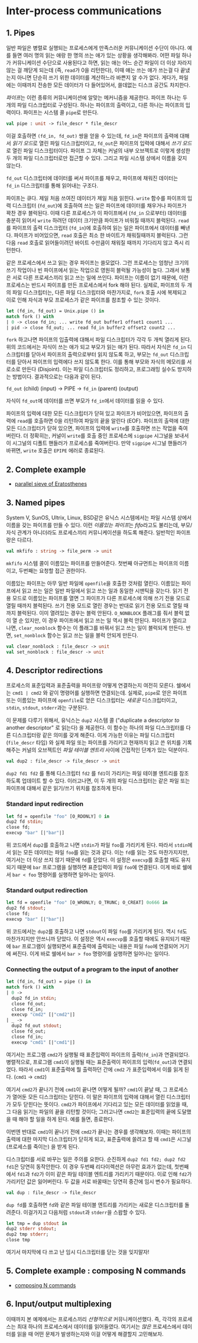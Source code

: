 # Inter-process communications

## 1. Pipes

 일반 파일은 병렬로 실행되는 프로세스에게 만족스러운 커뮤니케이션
 수단이 아니다. 예를 들면 여러 명의 읽는 애랑 한 명의 쓰는 애가 있는
 상황을 생각해봐라. 어떤 파일 하나가 커뮤니케이션 수단으로 사용된다고
 하면, 읽는 애는 어느 순간 파일이 더 이상 자라지 않는 걸 깨닫게 되는데
 (즉, `read`가 0을 리턴한다), 이때 얘는 쓰는 애가 쓰는걸 다 끝냈는지
 아니면 단순히 쓰기 위한 데이터를 계산하느라 바쁜지 알 수가
 없다. 게다가, 파일에는 이때까지 전송한 모든 데이터가 다 들어있어서,
 쓸데없는 디스크 공간도 차지한다.

 *파이프*는 이런 종류의 커뮤니케이션에 알맞는 메커니즘을
 제공한다. 파이프 하나는 두 개의 파일 디스크립터로 구성된다. 하나는
 파이프의 출력이고, 다른 하나는 파이프의 입력이다. 파이프는 시스템 콜
 `pipe`로 만든다.

```ocaml
val pipe : unit -> file_descr * file_descr
```

 이걸 호출하면 `(fd_in, fd_out)` 쌍을 얻을 수 있는데, `fd_in`은
 파이프의 출력에 대해서 *읽기 모드*로 열린 파일 디스크립터이고,
 `fd_out`은 파이프의 입력에 대해서 *쓰기 모드*로 열린 파일
 디스크립터이다. 파이프 그 자체는 커널의 내부 오브젝트로 이렇게 생성한
 두 개의 파일 디스크립터로만 접근할 수 있다. 그리고 파일 시스템 상에서
 이름을 갖지 않는다.

 `fd_out` 디스크립터에 데이터를 써서 파이프를 채우고, 파이프에 채워진
 데이터는 `fd_in` 디스크립터를 통해 읽어내는 구조다.

 파이프는 큐다. 제일 처음 쓰여진 데이터가 제일 처음 읽힌다. `write`
 함수를 파이프의 입력 디스크립터 (`fd_out`)에 호출하여 쓰는 일은
 파이프에 데이터를 채우거나 파이프가 꽉찬 경우 블럭된다. 이때 다른
 프로세스가 이 파이프에서 (`fd_in` 으로부터) 데이터를 충분히 읽어서
 `write` 하려던 데이터 크기만큼 파이프가 비워질 때까지
 블럭된다. `read`를 파이프의 출력 디스크립터 (`fd_in`)에 호출하여 읽는
 일은 파이프에서 데이터를 빼낸다. 파이프가 비어있으면, `read` 호출은
 최소 한 바이트가 채워질때까지 블럭된다. 그런 다음 `read` 호출로
 읽어들이려던 바이트 수만큼이 채워질 때까지 기다리지 않고 즉시
 리턴한다.

 같은 프로세스에서 쓰고 읽는 경우 파이프는 쓸모없다. 그런 프로세스는
 엄청난 크기의 쓰기 작업이나 빈 파이프에서 읽는 작업으로 영원히 블럭될
 가능성이 높다. 그래서 보통은 서로 다른 프로세스끼리 읽고 쓰는 일에
 쓰인다. 파이프는 이름이 없기 때문에, 이런 프로세스는 반드시 파이프를
 만든 프로세스에서 fork 해야 된다. 실제로, 파이프의 두 개의 파일
 디스크립터는, 다른 파일 디스크립터와 마찬가지로, `fork` 호출 시에
 복제되고 이로 인해 자식과 부모 프로세스가 같은 파이프를 참조할 수
 있는 것이다.

```ocaml
let (fd_in, fd_out) = Unix.pipe () in
match fork () with
| 0 -> close fd_in; ... write fd_out buffer1 offset1 count1 ...
| pid -> close fd_out; ... read fd_in buffer2 offset2 count2 ...
```

 `fork` 하고나면 파이프의 입출력에 대해서 파일 디스크립터가 각각 두
 개씩 열리게 된다. 위의 코드에서는 자식이 쓰는 애가 되고 부모가 읽는
 애가 된다. 따라서 자식은 `fd_in` 디스크립터를 닫아서 파이프의
 출력으로부터 읽지 않도록 하고, 부모는 `fd_out` 디스크립터를 닫아서
 파이프의 입력에다 쓰지 않도록 한다. 이를 통해 부모와 자식의 메모리를
 서로소로 만든다 (Disjoint). 이는 파일 디스크립터도 정리하고,
 프로그래밍 실수도 방지하는 방법이다. 결과적으로는 다음과 같이 된다.


 `fd_out` (child) (input) -> PIPE -> `fd_in` (parent) (output)


 자식이 `fd_out`에 데이터를 쓰면 부모가 `fd_in`에서 데이터를 읽을 수
 있다.


 파이프의 입력에 대한 모든 디스크립터가 닫혀 있고 파이프가 비어있으면,
 파이프의 출력에 `read`를 호출하면 0을 리턴하여 파일의 끝을 알린다
 (EOF). 파이프의 출력에 대한 모든 디스크립터가 닫혀 있으면, 파이프의
 입력에 `write`를 호출하면 쓰는 작업을 죽여버린다. 더 정확히는, 커널이
 `write`를 호출 중인 프로세스에 `sigpipe` 시그널을 보내서 이 시그널의
 디폴트 핸들러가 프로세스를 죽여버린다. 만약 `sigpipe` 시그널 핸들러가
 바뀌면, `write` 호출은 `EPIPE` 에러로 종료된다.

## 2. Complete example

 - [parallel sieve of Eratosthenes](sample/ex_5.2_pipe.ml)

## 3. Named pipes
 System V, SunOS, Ultrix, Linux, BSD같은 유닉스 시스템에서는 파일
 시스템 상에서 이름을 갖는 파이프를 만들 수 있다. 이런 *이름있는
 파이프*는 *fifo*라고도 불리는데, 부모/자식 관계가 아니더라도
 프로세스끼리 커뮤니케이션을 하도록 해준다. 일반적인 파이프랑은
 다르다.

```ocaml
val mkfifo : string -> file_perm -> unit
```

 `mkfifo` 시스템 콜이 이름있는 파이프를 만들어준다. 첫번째 아규먼트는
 파이프의 이름이고, 두번째는 요청할 접근 권한이다.

 이름있는 파이프는 아무 일반 파일에 `openfile`을 호출한 것처럼
 열린다. 이름있는 파이프에서 읽고 쓰는 일은 일반 파일에서 읽고 쓰는
 일과 동일한 시맨틱을 갖는다. 읽기 전용 모드로 이름있는 파이프를 열면
 그 파이프가 다른 프로세스에 의해 쓰기 전용 모드로 열릴 때까지
 블럭된다. 쓰기 전용 모드로 열린 경우는 반대로 읽기 전용 모드로 열릴
 때까지 블럭된다. 이미 열려있는 경우는 블럭 안된다. `O_NONBLOCK`
 플래그를 줘서 블럭 없이 열 순 있지만, 이 경우 파이프에서 읽고 쓰는 일
 역시 블럭 안된다. 파이프가 열리고 나면, `clear_nonblock` 함수는 이
 플래그를 바꿔서 읽고 쓰는 일이 블럭되게 만든다. 반면, `set_nonblock`
 함수는 읽고 쓰는 일을 블럭 안되게 만든다.

```ocaml
val clear_nonblock : file_descr -> unit
val set_nonblock : file_descr -> unit
```

## 4. Descriptor redirections
 프로세스의 표준입력과 표준출력을 파이프랑 어떻게 연결하는지 여전히
 모른다. 쉘에서는 `cmd1 | cmd2` 와 같이 명령어를 실행하면
 연결되는데. 실제로, `pipe`로 얻은 파이프 또는 이름있는 파이프에
 `openfile`로 얻은 디스크립터는 *새로운* 디스크립터이고, `stdin`,
 `stdout`, `stderr`과는 구분된다.

 이 문제를 다루기 위해서, 유닉스는 `dup2` 시스템 콜 ("*dup*licate a
 descriptor *to* another descriptor" 로 읽는다) 을 제공한다. 이 함수는
 하나의 파일 디스크립터를 다른 디스크립터랑 같은 의미를 갖게
 해준다. 이게 가능한 이유는 파일 디스크립터 (`file_descr` 타입) 와
 실제 파일 또는 파이프를 가리키고 현재까지 읽고 쓴 위치를 기록해주는
 커널의 오브젝트인 *파일 테이블 엔트리* 사이에 간접적인 단계가 있는
 덕분이다.


```ocaml
val dup2 : file_descr -> file_descr -> unit
```

 `dup2 fd1 fd2` 를 통해 디스크립터 `fd2` 를 `fd1`이 가리키는 파일
 테이블 엔트리를 참조하도록 업데이트 할 수 있다. 이러고나면, 이 두
 개의 파일 디스크립터는 같은 파일 또는 파이프에 대해서 같은 읽기/쓰기
 위치를 참조하게 된다.


### Standard input redirection

```ocaml
let fd = openfile "foo" [O_RDONLY] 0 in
dup2 fd stdin;
close fd;
execvp "bar" [|"bar"|]
```

 위 코드에서 `dup2`를 호출하고 나면 `stdin`가 파일 `foo`를 가리키게
 된다. 따라서 `stdin`에서 읽는 모든 데이터는 파일 `foo`를 읽는 것과
 같다. 이는 `fd`를 읽는 것도 마찬가지지만, 여기서는 더 이상 쓰지 않기
 때문에 `fd`를 닫았다. 이 설정은 `execvp`를 호출할 때도 유지되기
 때문에 `bar` 프로그램을 실행하면 표준입력이 파일 `foo`에
 연결된다. 이게 바로 쉘에서 `bar < foo` 명령어를 실행하면 일어나는
 일이다.

### Standard output redirection

```ocaml
let fd = openfile "foo" [O_WRONLY; O_TRUNC; O_CREAT] 0o666 in
dup2 fd stdout;
close fd;
execvp "bar" [|"bar"|]
```

 위 코드에서는 `dup2`를 호출하고 나면 `stdout`이 파일 `foo`를 가리키게
 된다. 역시 `fd`도 마찬가지지만 안쓰니까 닫았다. 이 설정은 역시
 `execvp`를 호출할 때에도 유지되기 때문에 `bar` 프로그램이 실행되면서
 표준출력에 출력되는 내용은 파일 `foo`에 연결되어 거기에 써진다. 이게
 바로 쉘에서 `bar > foo` 명령어를 실행하면 일어나는 일이다.


### Connecting the output of a program to the input of another

```ocaml
let (fd_in, fd_out) = pipe () in
match fork () with
| 0 ->
  dup2 fd_in stdin;
  close fd_out;
  close fd_in;
  execvp "cmd2" [|"cmd2"|]
| _ ->
  dup2 fd_out stdout;
  close fd_out;
  close fd_in;
  execvp "cmd1" [|"cmd1"|]
```

 여기서는 프로그램 `cmd2`가 실행될 때 표준입력이 파이프의
 출력(`fd_in`)과 연결되었다. 병렬적으로, 프로그램 `cmd1`이 실행될 때는
 표준출력이 파이프의 입력(`fd_out`)과 연결되었다. 따라서 `cmd1`이
 표준출력에 뭘 출력하던 간에 `cmd2` 가 표준입력에서 이를 읽게
 된다. (`cmd1` -> `cmd2`)

 여기서 `cmd2`가 끝나기 전에 `cmd1`이 끝나면 어떻게 될까? `cmd1`이
 끝날 때, 그 프로세스가 열어둔 모든 디스크립터는 닫힌다. 이 말은
 파이프의 입력에 대해서 열린 디스크립터가 모두 닫힌다는
 뜻이다. `cmd2`가 파이프에서 기다리고 있는 모든 데이터를 읽었을 때, 그
 다음 읽기는 파일의 끝을 리턴할 것이다; 그러고나면 `cmd2`는 표준입력의
 끝에 도달했을 때 해야 할 일을 하게 된다. 예를 들면, 종료한다.

 이번엔 반대로 `cmd1`이 끝나기 전에 `cmd2`가 끝나는 경우를
 생각해보자. 이때는 파이프의 출력에 대한 마지막 디스크립터가 닫히게
 되고, 표준출력에 쓸려고 할 때 `cmd1`은 시그널 (프로세스를 죽이는) 을
 받게 된다.


 디스크립터를 서로 바꾸는 일은 주의를 요한다. 순진하게 `dup2 fd1 fd2;
 dup2 fd2 fd1`은 당연히 동작안한다. 이 경우 두번째 리다이렉션은 아무런
 효과가 없는데, 첫번째에서 `fd1`과 `fd2`가 이미 같은 파일 테이블
 엔트리를 가리키기 때문이다. 이로 인해 `fd2`가 가리키던 값은
 잃어버린다. 두 값을 서로 바꿀때는 당연히 중간에 임시 변수가
 필요하다.

```ocaml
val dup : file_descr -> file_descr
```

 `dup fd`를 호출하면 `fd`와 같은 파일 테이블 엔트리를 가리키는 새로운
 디스크립터를 돌려준다. 이걸가지고 다음처럼 `stdout`과 `stderr`을
 스왑할 수 있다.

```ocaml
let tmp = dup stdout in
dup2 stderr stdout;
dup2 tmp stderr;
close tmp
```

 여기서 마지막에 다 쓰고 난 임시 디스크립터를 닫는 것을 잊지말자!


## 5. Complete example : composing N commands

 - [composing N commands](sample/ex_5.5_compose.ml)


## 6. Input/output multiplexing

 이때까지 본 예제에서는 프로세스끼리 *선형적으로*
 커뮤니케이션했다. 즉, 각각의 프로세스는 최대 하나의 프로세스에서
 데이터를 읽어들였다. 여기서는 *많은* 프로세스에서 데이터를 읽을 때
 어떤 문제가 발생하는지와 이걸 어떻게 해결할지 고민해보자.
